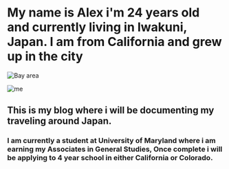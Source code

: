 # My name is Alex i'm 24 years old and currently living in Iwakuni, Japan. I am from California and grew up in the city 

![Bay area](22519487_1720240531380703_8933969123433620056_n.jpg)

![me ](16114948_1375674679170625_8134354676662017266_n.jpg) 






## This is my blog where i will be documenting my traveling around Japan. 

### I am currently a student at University of Maryland where i am earning my Associates in General Studies, Once complete i will be applying to 4 year school in either California or Colorado.  

